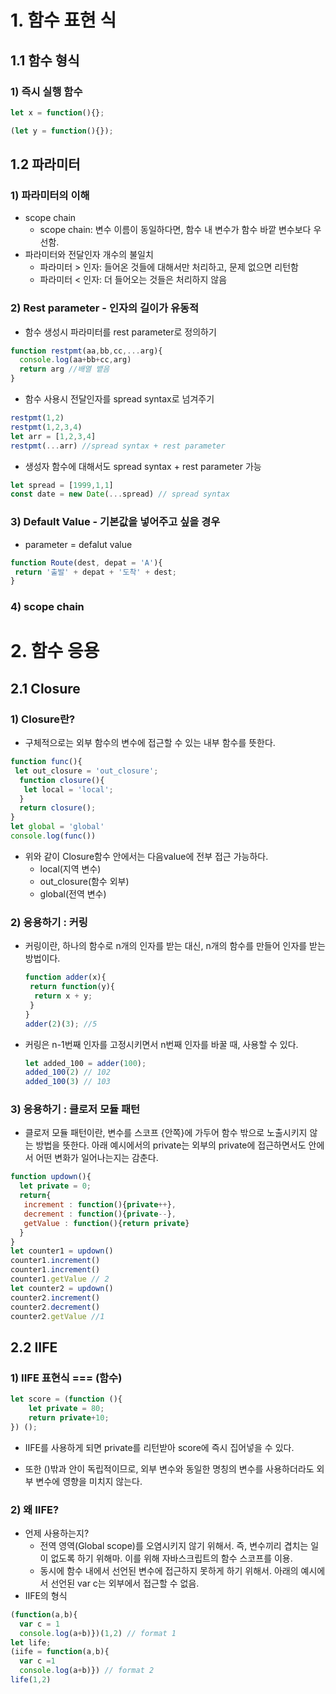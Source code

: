 # 1. 함수 표현 식

## 1.1 함수 형식
### 1) 즉시 실행 함수

```js
let x = function(){};

(let y = function(){});
```


## 1.2 파라미터

### 1) 파라미터의 이해
- scope chain
    - scope chain: 변수 이름이 동일하다면, 함수 내 변수가 함수 바깥 변수보다 우선함.
- 파라미터와 전달인자 개수의 불일치 
	- 파라미터 > 인자: 들어온 것들에 대해서만 처리하고, 문제 없으면 리턴함
    - 파라미터 < 인자: 더 들어오는 것들은 처리하지 않음



### 2) Rest parameter - 인자의 길이가 유동적
- 함수 생성시 파라미터를 rest parameter로 정의하기
~~~js 
function restpmt(aa,bb,cc,...arg){
  console.log(aa+bb+cc,arg)
  return arg //배열 뱉음
}
~~~
- 함수 사용시 전달인자를 spread syntax로 넘겨주기
```js
restpmt(1,2)
restpmt(1,2,3,4)
let arr = [1,2,3,4]
restpmt(...arr)	//spread syntax + rest parameter
```
- 생성자 함수에 대해서도 spread syntax + rest parameter 가능
```js
let spread = [1999,1,1]
const date = new Date(...spread) // spread syntax
```


### 3) Default Value - 기본값을 넣어주고 싶을 경우

- parameter = defalut value

```js
function Route(dest, depat = 'A'){
 return '출발' + depat + '도착' + dest;
}
```

### 4) scope chain



# 2. 함수 응용
## 2.1 Closure

### 1) Closure란?

- 구체적으로는 외부 함수의 변수에 접근할 수 있는 내부 함수를 뜻한다.

~~~js
function func(){
 let out_closure = 'out_closure'; 
  function closure(){
   let local = 'local'; 
  }
  return closure();
}
let global = 'global'
console.log(func())
~~~


- 위와 같이 Closure함수 안에서는 다음value에 전부 접근 가능하다.
  - local(지역 변수)
  - out_closure(함수 외부)
  - global(전역 변수)


### 2) 응용하기 : 커링

- 커링이란, 하나의 함수로 n개의 인자를 받는 대신, n개의 함수를 만들어 인자를 받는 방법이다.

  ~~~js
  function adder(x){
   return function(y){
    return x + y; 
   }
  }
  adder(2)(3); //5
  ~~~
- 커링은 n-1번째 인자를 고정시키면서 n번째 인자를 바꿀 때, 사용할 수 있다.

  ~~~js
  let added_100 = adder(100);
  added_100(2) // 102
  added_100(3) // 103
  ~~~
  
### 3) 응용하기 : 클로저 모듈 패턴 

- 클로저 모듈 패턴이란, 변수를 스코프 {안쪽}에 가두어 함수 밖으로 노출시키지 않는 방법을 뜻한다. 아래 예시에서의 private는 외부의 private에 접근하면서도 안에서 어떤 변화가 일어나는지는 감춘다.

~~~js
function updown(){
  let private = 0;
  return{
   increment : function(){private++},
   decrement : function(){private--},
   getValue : function(){return private}
  }  
}
let counter1 = updown()
counter1.increment()
counter1.increment()
counter1.getValue // 2
let counter2 = updown()
counter2.increment()
counter2.decrement()
counter2.getValue //1
~~~


## 2.2 IIFE
### 1) IIFE 표현식 === (함수)

```js
let score = (function (){
	let private = 80;
  	return private+10;
}) ();
```
- IIFE를 사용하게 되면 private를 리턴받아 score에 즉시 집어넣을 수 있다.

- 또한 ()밖과 안이 독립적이므로, 외부 변수와 동일한 명칭의 변수를 사용하더라도 외부 변수에 영향을 미치지 않는다.

### 2) 왜 IIFE?
- 언제 사용하는지?
  - 전역 영역(Global scope)를 오염시키지 않기 위해서. 즉, 변수끼리 겹치는 일이 없도록 하기 위해마. 이를 위해 자바스크립트의 함수 스코프를 이용.
  - 동시에 함수 내에서 선언된 변수에 접근하지 못하게 하기 위해서. 아래의 예시에서 선언된 var c는 외부에서 접근할 수 없음.
- IIFE의 형식
```js
(function(a,b){
  var c = 1
  console.log(a+b)})(1,2) // format 1
let life;
(iife = function(a,b){
  var c =1
  console.log(a+b)}) // format 2
life(1,2)
